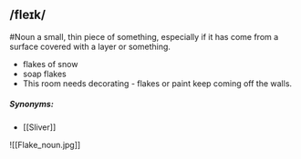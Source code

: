 ##   /fleɪk/
#Noun
a small, thin piece of something, especially if it has come from a surface covered with a layer or something.

- flakes of snow
- soap flakes
- This room needs decorating - flakes or paint keep coming off the walls.
##### Synonyms:
- [[Sliver]]

![[Flake_noun.jpg]]
